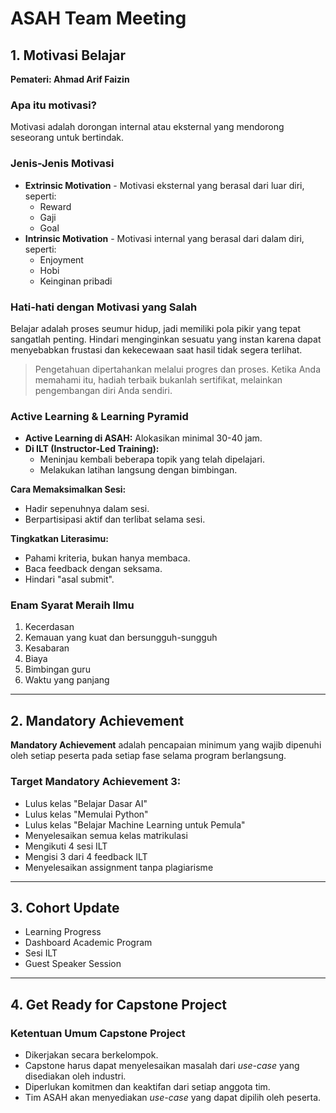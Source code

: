 # ASAH Team Meeting

## 1. Motivasi Belajar
**Pemateri: Ahmad Arif Faizin**

### Apa itu motivasi?
Motivasi adalah dorongan internal atau eksternal yang mendorong seseorang untuk bertindak.

### Jenis-Jenis Motivasi
- **Extrinsic Motivation** - Motivasi eksternal yang berasal dari luar diri, seperti:
  - Reward
  - Gaji
  - Goal
- **Intrinsic Motivation** - Motivasi internal yang berasal dari dalam diri, seperti:
  - Enjoyment
  - Hobi
  - Keinginan pribadi

### Hati-hati dengan Motivasi yang Salah
Belajar adalah proses seumur hidup, jadi memiliki pola pikir yang tepat sangatlah penting. Hindari menginginkan sesuatu yang instan karena dapat menyebabkan frustasi dan kekecewaan saat hasil tidak segera terlihat.

> Pengetahuan dipertahankan melalui progres dan proses. Ketika Anda memahami itu, hadiah terbaik bukanlah sertifikat, melainkan pengembangan diri Anda sendiri.

### Active Learning & Learning Pyramid
- **Active Learning di ASAH:** Alokasikan minimal 30-40 jam.
- **Di ILT (Instructor-Led Training):**
  - Meninjau kembali beberapa topik yang telah dipelajari.
  - Melakukan latihan langsung dengan bimbingan.

**Cara Memaksimalkan Sesi:**
- Hadir sepenuhnya dalam sesi.
- Berpartisipasi aktif dan terlibat selama sesi.

**Tingkatkan Literasimu:**
- Pahami kriteria, bukan hanya membaca.
- Baca feedback dengan seksama.
- Hindari "asal submit".

### Enam Syarat Meraih Ilmu
1. Kecerdasan
2. Kemauan yang kuat dan bersungguh-sungguh
3. Kesabaran
4. Biaya
5. Bimbingan guru
6. Waktu yang panjang

---

## 2. Mandatory Achievement
**Mandatory Achievement** adalah pencapaian minimum yang wajib dipenuhi oleh setiap peserta pada setiap fase selama program berlangsung.

### Target Mandatory Achievement 3:
- Lulus kelas "Belajar Dasar AI"
- Lulus kelas "Memulai Python"
- Lulus kelas "Belajar Machine Learning untuk Pemula"
- Menyelesaikan semua kelas matrikulasi
- Mengikuti 4 sesi ILT
- Mengisi 3 dari 4 feedback ILT
- Menyelesaikan assignment tanpa plagiarisme

---

## 3. Cohort Update
- Learning Progress
- Dashboard Academic Program
- Sesi ILT
- Guest Speaker Session

---

## 4. Get Ready for Capstone Project
### Ketentuan Umum Capstone Project
- Dikerjakan secara berkelompok.
- Capstone harus dapat menyelesaikan masalah dari *use-case* yang disediakan oleh industri.
- Diperlukan komitmen dan keaktifan dari setiap anggota tim.
- Tim ASAH akan menyediakan *use-case* yang dapat dipilih oleh peserta.